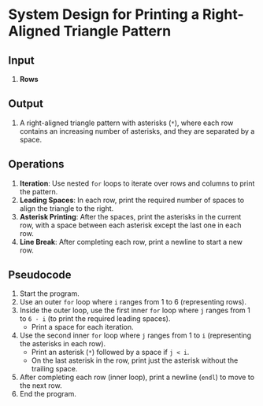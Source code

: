 # System Design for Printing a Right-Aligned Triangle Pattern

## Input
1. **Rows**

## Output
1. A right-aligned triangle pattern with asterisks (`*`), where each row contains an increasing number of asterisks, and they are separated by a space.

## Operations
1. **Iteration**: Use nested `for` loops to iterate over rows and columns to print the pattern.
2. **Leading Spaces**: In each row, print the required number of spaces to align the triangle to the right.
3. **Asterisk Printing**: After the spaces, print the asterisks in the current row, with a space between each asterisk except the last one in each row.
4. **Line Break**: After completing each row, print a newline to start a new row.

## Pseudocode
1. Start the program.
2. Use an outer `for` loop where `i` ranges from 1 to 6 (representing rows).
3. Inside the outer loop, use the first inner `for` loop where `j` ranges from 1 to `6 - i` (to print the required leading spaces).
   - Print a space for each iteration.
4. Use the second inner `for` loop where `j` ranges from 1 to `i` (representing the asterisks in each row).
   - Print an asterisk (`*`) followed by a space if `j < i`.
   - On the last asterisk in the row, print just the asterisk without the trailing space.
5. After completing each row (inner loop), print a newline (`endl`) to move to the next row.
6. End the program.
